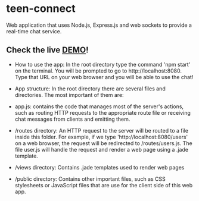 # teen-connect
Web application that uses Node.js, Express.js and web sockets to provide a real-time chat service.

## Check the live [DEMO](http://teenconnect-jmorenov.rhcloud.com/)!


 * How to use the app:
In the root directory type the command 'npm start' on the terminal. You will be prompted to go to http://localhost:8080. Type that URL on your web browser and you will be able to use the chat!


 * App structure:
In the root directory there are several files and directories. The most important of them are:
  * app.js:
    contains the code that manages most of the server's actions, such as routing HTTP requests to the appropriate route file or receiving chat messages from clients and emitting them.

  * /routes directory:
    An HTTP request to the server will be routed to a file inside this folder. For example, if we type 'http://localhost:8080/users' on a web browser, the request will be redirected to /routes/users.js. The file user.js will handle the request and render a web page using a .jade template.
    
  * /views directory:
    Contains .jade templates used to render web pages
  
  * /public directory:
    Contains other important files, such as CSS stylesheets or JavaScript files that are use for the client side of this web app.
